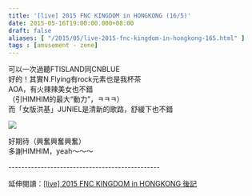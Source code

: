 ```yaml
---
title: '[live] 2015 FNC KINGDOM in HONGKONG (16/5)'
date: 2015-05-16T19:00:00.000+08:00
draft: false
aliases: [ "/2015/05/live-2015-fnc-kingdom-in-hongkong-165.html" ]
tags : [amusement - zene]
---
```


可以一次過聽FTISLAND同CNBLUE  
好的！其實N.Flying有rock元素也是我杯茶  
AOA，有火辣辣美女也不錯  
（引HIMHIM的最大“動力”，ㅋㅋㅋ）  
而「女版洪基」JUNIEL是清新的歌路，舒緩下也不錯  

![](/images/fnckingdom20150516.jpg)

好期待（興奮興奮興奮）  
多謝HIMHIM，yeah～～～  
  
\-----------------------------------------------  
  
延伸閱讀：[\[live\] 2015 FNC KINGDOM in HONGKONG 後記](http://www.hidie.net/2015/05/live-2015-fnc-kingdom-in-hongkong.html)
